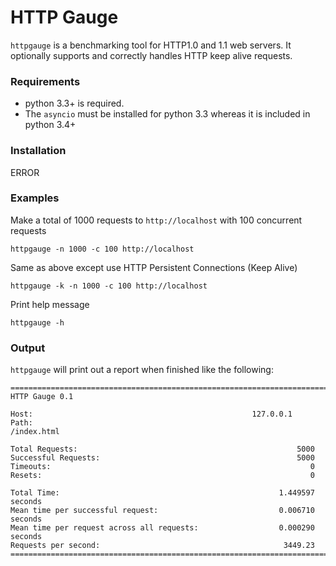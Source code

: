 # HTTP Gauge #

`httpgauge` is a benchmarking tool for HTTP1.0 and 1.1 web servers.  It optionally supports and correctly handles HTTP keep alive requests.  

### Requirements ###
 * python 3.3+ is required.
 * The `asyncio` must be installed for python 3.3 whereas it is included in python 3.4+
 

### Installation ###
ERROR

### Examples ###

Make a total of 1000 requests to `http://localhost` with 100 concurrent requests

    httpgauge -n 1000 -c 100 http://localhost
    
Same as above except use HTTP Persistent Connections (Keep Alive)

    httpgauge -k -n 1000 -c 100 http://localhost
    
Print help message

    httpgauge -h

### Output ###

`httpgauge` will print out a report when finished like the following:

    ================================================================================
    HTTP Gauge 0.1

    Host:                                                 127.0.0.1
    Path:                                                            /index.html

    Total Requests:                                                 5000
    Successful Requests:                                            5000
    Timeouts:                                                          0
    Resets:                                                            0

    Total Time:                                                 1.449597 seconds
    Mean time per successful request:                           0.006710 seconds
    Mean time per request across all requests:                  0.000290 seconds
    Requests per second:                                         3449.23
    ================================================================================

